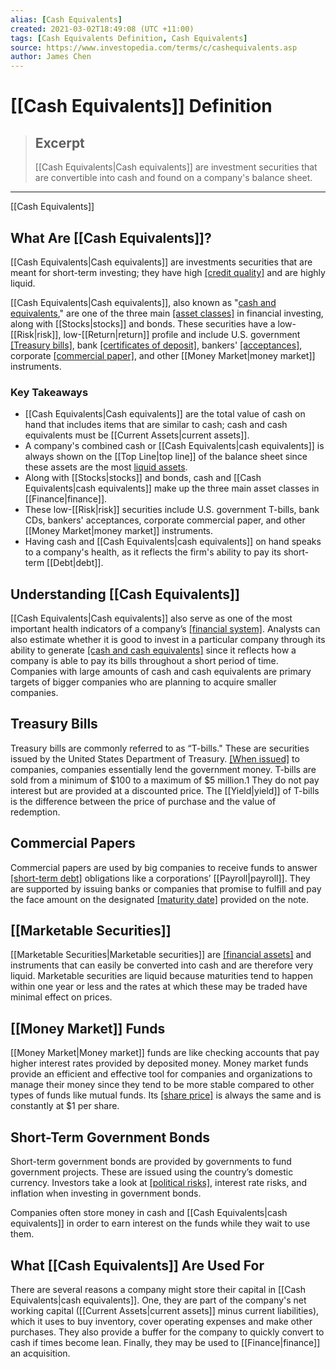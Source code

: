 ```yaml
---
alias: [Cash Equivalents]
created: 2021-03-02T18:49:08 (UTC +11:00)
tags: [Cash Equivalents Definition, Cash Equivalents]
source: https://www.investopedia.com/terms/c/cashequivalents.asp
author: James Chen
---
```


# [[Cash Equivalents]] Definition

> ## Excerpt
> [[Cash Equivalents|Cash equivalents]] are investment securities that are convertible into cash and found on a company's balance sheet.

---

[[Cash Equivalents]]
## What Are [[Cash Equivalents]]?

[[Cash Equivalents|Cash equivalents]] are investments securities that are meant for short-term investing; they have high [[credit quality]](https://www.investopedia.com/terms/c/creditquality.asp) and are highly liquid.

[[Cash Equivalents|Cash equivalents]], also known as "[cash and equivalents](https://www.investopedia.com/terms/c/cashandcashequivalents.asp)," are one of the three main [[asset classes]](https://www.investopedia.com/terms/a/assetclasses.asp) in financial investing, along with [[Stocks|stocks]] and bonds. These securities have a low-[[Risk|risk]], low-[[Return|return]] profile and include U.S. government [[Treasury bills]](https://www.investopedia.com/terms/t/treasurybill.asp), bank [[certificates of deposit]](https://www.investopedia.com/terms/c/certificateofdeposit.asp), bankers' [[acceptances]](https://www.investopedia.com/terms/a/acceptance.asp), corporate [[commercial paper]](https://www.investopedia.com/terms/c/commercialpaper.asp), and other [[Money Market|money market]] instruments.

### Key Takeaways

-   [[Cash Equivalents|Cash equivalents]] are the total value of cash on hand that includes items that are similar to cash; cash and cash equivalents must be [[Current Assets|current assets]].
-   A company's combined cash or [[Cash Equivalents|cash equivalents]] is always shown on the [[Top Line|top line]] of the balance sheet since these assets are the most [liquid assets](https://www.investopedia.com/terms/l/liquidasset.asp).
-   Along with [[Stocks|stocks]] and bonds, cash and [[Cash Equivalents|cash equivalents]] make up the three main asset classes in [[Finance|finance]].
-   These low-[[Risk|risk]] securities include U.S. government T-bills, bank CDs, bankers' acceptances, corporate commercial paper, and other [[Money Market|money market]] instruments.
-   Having cash and [[Cash Equivalents|cash equivalents]] on hand speaks to a company's health, as it reflects the firm's ability to pay its short-term [[Debt|debt]].

## Understanding [[Cash Equivalents]]

[[Cash Equivalents|Cash equivalents]] also serve as one of the most important health indicators of a company’s [[financial system]](https://www.investopedia.com/terms/f/financial-system.asp). Analysts can also estimate whether it is good to invest in a particular company through its ability to generate [[cash and cash equivalents]](https://www.investopedia.com/terms/c/cashandcashequivalents.asp) since it reflects how a company is able to pay its bills throughout a short period of time. Companies with large amounts of cash and cash equivalents are primary targets of bigger companies who are planning to acquire smaller companies.

## Treasury Bills

Treasury bills are commonly referred to as “T-bills." These are securities issued by the United States Department of Treasury. [[When issued]](https://www.investopedia.com/terms/w/wi.asp) to companies, companies essentially lend the government money. T-bills are sold from a minimum of $100 to a maximum of $5 million.1 They do not pay interest but are provided at a discounted price. The [[Yield|yield]] of T-bills is the difference between the price of purchase and the value of redemption.

## Commercial Papers

Commercial papers are used by big companies to receive funds to answer [[short-term debt]](https://www.investopedia.com/terms/s/shorttermdebt.asp) obligations like a corporations’ [[Payroll|payroll]]. They are supported by issuing banks or companies that promise to fulfill and pay the face amount on the designated [[maturity date]](https://www.investopedia.com/terms/m/maturitydate.asp) provided on the note.

## [[Marketable Securities]]

[[Marketable Securities|Marketable securities]] are [[financial assets]](https://www.investopedia.com/terms/f/financialasset.asp) and instruments that can easily be converted into cash and are therefore very liquid. Marketable securities are liquid because maturities tend to happen within one year or less and the rates at which these may be traded have minimal effect on prices.

## [[Money Market]] Funds

[[Money Market|Money market]] funds are like checking accounts that pay higher interest rates provided by deposited money. Money market funds provide an efficient and effective tool for companies and organizations to manage their money since they tend to be more stable compared to other types of funds like mutual funds. Its [[share price]](https://www.investopedia.com/ask/answers/061615/how-companys-share-price-determined.asp) is always the same and is constantly at $1 per share.

## Short-Term Government Bonds

Short-term government bonds are provided by governments to fund government projects. These are issued using the country’s domestic currency. Investors take a look at [[political risks]](https://www.investopedia.com/terms/p/politicalrisk.asp), interest rate risks, and inflation when investing in government bonds.

Companies often store money in cash and [[Cash Equivalents|cash equivalents]] in order to earn interest on the funds while they wait to use them. 

## What [[Cash Equivalents]] Are Used For

There are several reasons a company might store their capital in [[Cash Equivalents|cash equivalents]]. One, they are part of the company's net working capital ([[Current Assets|current assets]] minus current liabilities), which it uses to buy inventory, cover operating expenses and make other purchases. They also provide a buffer for the company to quickly convert to cash if times become lean. Finally, they may be used to [[Finance|finance]] an acquisition.

